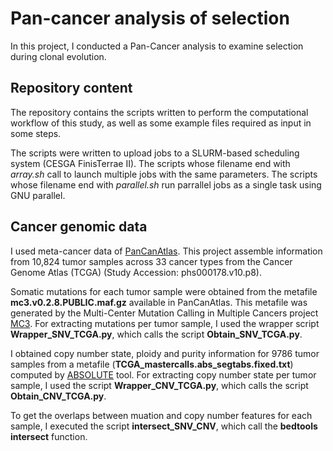 # Pan-cancer analysis of selection
In this project, I conducted a Pan-Cancer analysis to examine selection during clonal evolution. 

## Repository content
The repository contains the scripts written to perform the computational workflow of this study, as well as some example files required as input in some steps.

The scripts were written to upload jobs to a SLURM-based scheduling system (CESGA FinisTerrae II). The scripts whose filename end with *array.sh* call to launch multiple jobs with the same parameters. The scripts whose filename end with *parallel.sh* run  parrallel jobs as a single task using GNU parallel.

## Cancer genomic data
I used meta-cancer data of [PanCanAtlas](https://gdc.cancer.gov/about-data/publications/pancanatlas). This project assemble information from 10,824 tumor samples across 33 cancer types from the Cancer Genome Atlas (TCGA) (Study Accession: phs000178.v10.p8).

Somatic mutations for each tumor sample were obtained from the metafile **mc3.v0.2.8.PUBLIC.maf.gz** available in PanCanAtlas. This metafile was generated by the Multi-Center Mutation Calling in Multiple Cancers project [MC3](https://www.sciencedirect.com/science/article/pii/S2405471218300966?via%3Dihub). For extracting mutations per tumor sample, I used the wrapper script **Wrapper_SNV_TCGA.py**, which calls the script **Obtain_SNV_TCGA.py**. 

I obtained copy number state, ploidy and purity information for 9786 tumor samples from a metafile (**TCGA_mastercalls.abs_segtabs.fixed.txt**) computed by [ABSOLUTE](https://software.broadinstitute.org/cancer/cga/absolute) tool. For extracting copy number state per tumor sample, I used the script **Wrapper_CNV_TCGA.py**, which calls the script **Obtain_CNV_TCGA.py**.

To get the overlaps between muation and copy number features for each sample, I executed the script **intersect_SNV_CNV**, which call the **bedtools intersect** function.


